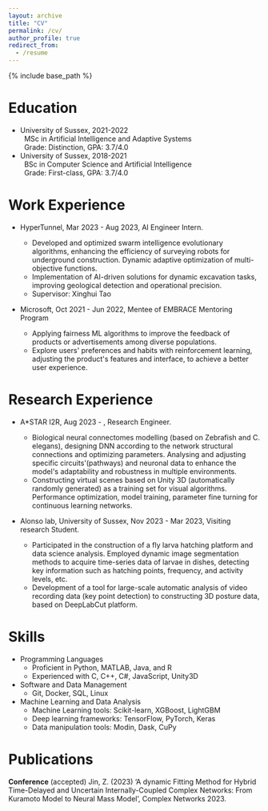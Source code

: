 ```yaml
---
layout: archive
title: "CV"
permalink: /cv/
author_profile: true
redirect_from:
  - /resume
---
```


{% include base_path %}

Education
======
* University of Sussex, 2021-2022 <br>&nbsp; 
MSc in Artificial Intelligence and Adaptive Systems <br>&nbsp;
Grade: Distinction, GPA: 3.7/4.0
* University of Sussex, 2018-2021 <br> &nbsp; BSc in Computer Science and Artificial Intelligence <br>&nbsp; Grade: First-class, GPA: 3.7/4.0

Work Experience
======
* HyperTunnel, Mar 2023 - Aug 2023, AI Engineer Intern.
  * Developed and optimized swarm intelligence evolutionary algorithms, enhancing the efficiency of surveying robots for underground construction. Dynamic adaptive optimization of multi-objective functions.
  * Implementation of AI-driven solutions for dynamic excavation tasks, improving geological detection and operational precision.
  * Supervisor: Xinghui Tao

* Microsoft, Oct 2021 - Jun 2022, Mentee of EMBRACE Mentoring Program
  * Applying fairness ML algorithms to improve the feedback of products or advertisements among diverse populations.
  * Explore users' preferences and habits with reinforcement learning, adjusting the product's features and interface, to achieve a better user experience.

Research Experience
======
* A*STAR I2R, Aug 2023 - , Research Engineer.
  * Biological neural connectomes modelling (based on Zebrafish and C. elegans), designing DNN according to the network structural connections and optimizing parameters. Analysing and adjusting specific circuits'(pathways) and neuronal data to enhance the model's adaptability and robustness in multiple environments.
  * Constructing virtual scenes based on Unity 3D (automatically randomly generated) as a training set for visual algorithms. Performance optimization, model training, parameter fine turning for continuous learning networks.
  
* Alonso lab, University of Sussex, Nov 2023 - Mar 2023, Visiting research Student.
  * Participated in the construction of a fly larva hatching platform and data science analysis. Employed dynamic image segmentation methods to acquire time-series data of larvae in dishes, detecting key information such as hatching points, frequency, and activity levels, etc.
  * Development of a tool for large-scale automatic analysis of video recording data (key point detection) to constructing 3D posture data, based on DeepLabCut platform.

Skills
======
* Programming Languages
  * Proficient in Python, MATLAB, Java, and R
  * Experienced with C, C++, C#, JavaScript, Unity3D
* Software and Data Management
  * Git, Docker, SQL, Linux
* Machine Learning and Data Analysis
  * Machine Learning tools: Scikit-learn, XGBoost, LightGBM
  * Deep learning frameworks: TensorFlow, PyTorch, Keras
  * Data manipulation tools: Modin, Dask, CuPy
  

Publications
======
**Conference** (accepted) Jin, Z. (2023) ‘A dynamic Fitting Method for Hybrid Time-Delayed and 
Uncertain Internally-Coupled Complex Networks: From Kuramoto Model to Neural Mass Model’, 
Complex Networks 2023.


